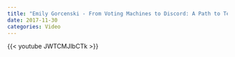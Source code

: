 ```yaml
---
title: "Emily Gorcenski - From Voting Machines to Discord: A Path to Technological Activism"
date: 2017-11-30
categories: Video
---
```


{{< youtube JWTCMJlbCTk >}}
